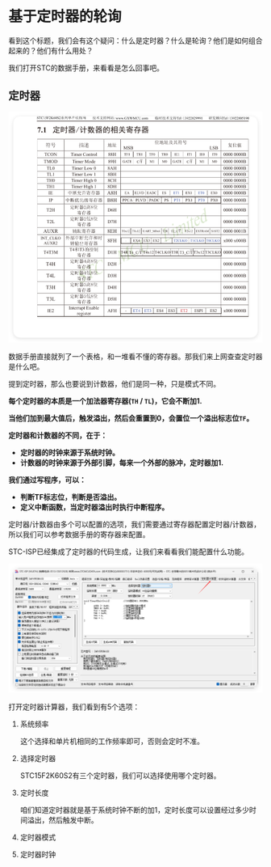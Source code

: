 # 基于定时器的轮询

看到这个标题，我们会有这个疑问：什么是定时器？什么是轮询？他们是如何组合起来的？他们有什么用处？

我们打开STC的数据手册，来看看是怎么回事吧。

## 定时器

![QQ_1759112959037](./%E5%9F%BA%E4%BA%8E%E5%AE%9A%E6%97%B6%E5%99%A8%E7%9A%84%E8%BD%AE%E8%AF%A2.assets/QQ_1759112959037.png)

数据手册直接就列了一个表格，和一堆看不懂的寄存器。那我们来上网查查定时器是什么吧。

提到定时器，那么也要说到计数器，他们是同一种，只是模式不同。

**每个定时器的本质是一个加法器寄存器(`TH` / `TL`)，它会不断加1.**

**当他们加到最大值后，触发溢出，然后会重置到0，会置位一个溢出标志位`TF`。**

**定时器和计数器的不同，在于：**

- **定时器的时钟来源于系统时钟。**
- **计数器的时钟来源于外部引脚，每来一个外部的脉冲，定时器加1.**

**我们通过写程序，可以：**

- **判断TF标志位，判断是否溢出。**
- **定义中断函数，当定时器溢出时执行中断程序。**

定时器/计数器由多个可以配置的选项，我们需要通过寄存器配置定时器/计数器，所以我们可以参考数据手册的寄存器来配置。

STC-ISP已经集成了定时器的代码生成，让我们来看看我们能配置什么功能。

![QQ_1759114520003](./%E5%9F%BA%E4%BA%8E%E5%AE%9A%E6%97%B6%E5%99%A8%E7%9A%84%E8%BD%AE%E8%AF%A2.assets/QQ_1759114520003.png)

打开定时器计算器，我们看到有5个选项：

1. 系统频率

   这个选择和单片机相同的工作频率即可，否则会定时不准。

2. 选择定时器

   STC15F2K60S2有三个定时器，我们可以选择使用哪个定时器。

3. 定时长度

   咱们知道定时器就是基于系统时钟不断的加1，定时长度可以设置经过多少时间溢出，然后触发中断。

4. 定时器模式

   

5. 定时器时钟